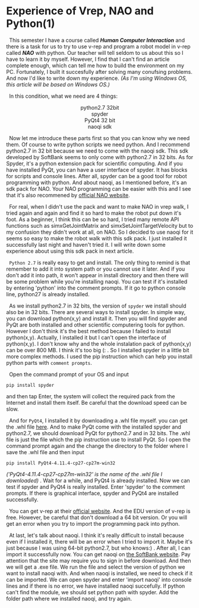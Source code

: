 # **Experience of Vrep, NAO and Python(1)**
&nbsp;&nbsp;This semester I have a course called **_Human Computer Interaction_** and there is a task for us to try to use v-rep and program a robot model in v-rep called **_NAO_** with python. Our teacher will tell seldom to us about this so I have to learn it by myself. However, I find that I can't find an article complete enough, which can tell me how to build the environment on my PC. Fortunately, I built it succesfully after solving many conufsing problems. And now I'd like to write down my experience. _(As I'm using Windows OS, this article will be based on Windows OS.)_

&nbsp;&nbsp;In this condition, what we need are 4 things:    
<center>python2.7 32bit  <br/>  
spyder    <br/>
PyQt4 32 bit   <br/> 
naoqi sdk</center>    

&nbsp;&nbsp;Now let me introduce these parts first so that you can know why we need them. Of course to write python scripts we need python. And I recommend python2.7 in 32 bit because we need to come with the naoqi sdk. This sdk developed by SoftBank seems to only come with python2.7 in 32 bits. As for Spyder, it's a python extension pack for scientific computing. And if you have installed PyQt, you can have a user interface of spyder. It has blocks for scripts and console lines. After all, spyder can be a good tool for robot programming with python. And about naoqi, as I mentioned before, it's an sdk pack for NAO. Your NAO programming can be easier with this and I see that it's also recommened by [official NAO website](https://www.ald.softbankrobotics.com/en/robots/nao). 

&nbsp;&nbsp;For real, when I didn't use the pack and want to make NAO in vrep walk, I tried again and again and find it so hard to make the robot put down it's foot. As a beginner, I think this can be so hard, I tried many remote API functions such as simxGetJointMatrix and simxSetJointTargetVelocity but to my confusion they didn't work at all, on NAO. So I decided to use naoqi for it seems so easy to make the robot walk with this sdk pack. I just installed it successfully last night and haven't tried it. I will write down some experience about using this sdk pack in next article. 

&nbsp;&nbsp;`Python 2.7` is really easy to get and install. The only thing to remind is that remember to add it into system path or you cannot use it later. And if you don't add it into path, it won't appear in install directory and then there will be some problem while you're installing naoqi. You can test if it's installed by entering 'python' into the comment prompts. If it go to python console line, python27 is already installed.

&nbsp;&nbsp;As we install python2.7 in 32 bits, the version of `spyder` we install should also be in 32 bits. There are several ways to install spyder. In simple way, you can download python(x,y) and install it. Then you will find spyder and PyQt are both installed and other scientific computering tools for python. However I don't think it's the best method because I failed to install python(x,y). Actually, I installed it but I can't open the interface of python(x,y). I don't know why and the whole instalation pack of python(x,y) can be over 800 MB. I think it's too big (: . So I installed spyder in a little bit more complex methods. I used the pip instruction which can help you install python parts with `comment prompts`.

&nbsp;&nbsp;Open the command prompt of your OS and input
```
pip install spyder
```
and then tap Enter, the system will collect the required pack from the Internet and install them itself. Be careful that the download speed can be slow. 

&nbsp;&nbsp;And for `PyQt4`, I installed it by downloading a .whl file myself. you can get the .whl file [here](https://www.lfd.uci.edu/~gohlke/pythonlibs/). And to make PyQt come with the installed spyder and python2.7, we should download PyQt for python2.7 and in 32 bits. The .whl file is just the file which the pip instruction use to install PyQt. So I open the command prompt again and the change the directory to the folder where I save the  .whl file and then input
```
pip install PyQt4-4.11.4-cp27-cp27m-win32
``` 
_('PyQt4-4.11.4-cp27-cp27m-win32' is the name of the .whl file I downloaded)_ . Wait for a while, and PyQt4 is already installed. Now we can test if spyder and PyQt4 is really installed. Enter 'spyder' to the comment prompts. If there is graphical interface, spyder and PyQt4 are installed successfully.


&nbsp;&nbsp;You can get v-rep at their [official website](http://www.v-rep.eu/index.html). And the EDU version of v-rep is free. However, be careful that don't download a 64 bit version. Or you will get an error when you try to import the programming pack into python.

&nbsp;&nbsp;At last, let's talk about naoqi. I think it's really difficult to install because even if I installed it, there will be an error when I tried to import it. Maybe it's just because I was using 64-bit python2.7, but who knows:) . After all, I can import it successfully now. You can get naoqi on [the SoftBank website](https://community.ald.softbankrobotics.com/en/resources/software/language/en-gb). Pay attention that the site may require you to sign in before download. And then we will get a .exe file. We run the file and select the version of python we want to install naoqi with. And when naoqi is installed, we need to check if it can be imported. We can open spyder and enter 'import naoqi' into console lines and if there is no error, we have installed naoqi succefully. If python can't find the module, we should set python path with spyder. Add the folder path where we installed naoqi, and try again. 
